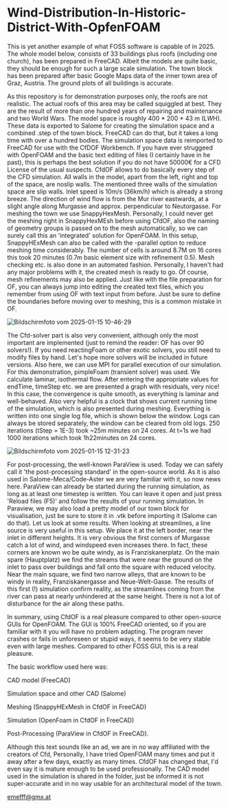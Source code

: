 # Wind-Distribution-In-Historic-District-With-OpfenFOAM

This is yet another example of what FOSS software is capable of in 2025. The whole model below, consists of 33 buildings plus roofs (including one church), has been prepared in FreeCAD. 
Albeit the models are quite basic, they should be enough for such a large scale simulation. The town block has been prepared after basic Google Maps data of the inner town area of Graz, Austria. The ground plots of all buildings is accurate.

As this repository is for demonstration purposes only, the roofs are not realistic. The actual roofs of this area may be called squiggled at best. They are the result of more than one hundred years of repairing and maintenance and two World Wars. 
The model space is roughly 400 * 200 * 43 m (L*W*H). These data is exported to Salome for creating the simulation space and a combined .step of the town block. FreeCAD can do that, but it takes a long time with over a hundred bodies.
The simulation space data is reimported to FreeCAD for use with the CfDOF Workbench. If you have ever struggeed with OpenFOAM and the basic text editing of files (I certainly have in he past), this is perhaps the best solution if you do not have 50000€ for a CFD License of the usual suspects. 
CfdOF allows to do basically every step of the CFD simulation. All walls in the model, apart from the left, right and top of the space, are noslip walls. The mentioned three walls of the simulation space are slip walls. Inlet speed is 10m/s (36km/h) which is already a strong breeze. The direction of wind flow is from the Mur river eastwards, at a slight angle along Murgasse and approx. perpendicular to Neutorgasse. 
For meshing the town we use SnappyHexMesh. Personally, I could never get the meshing right in SnappyHexMEsh before using CfdOF, also the naming of geometry groups is passed on to the mesh automatically, so we can surely call this an 'integrated' solution for OpenFOAM. In this setup, SnappyHExMesh can also be called with the -parallel option to reduce meshing time considerably. The number of cells is around 8.7M on 16 cores this took 20 minutes (0.7m basic element size with refinement 0.5). Mesh checking etc. is also done in an automated fashion. Personally, I haven't had any major problems with it, the created mesh is ready to go. Of course, mesh refinements may also be applied. Just like with the file preparation for OF, you can always jump into editing the created text files, which you remember from using OF with text input from before. Just be sure to define the boundaries before moving over to meshing, this is a common mistake in OF. 

![Bildschirmfoto vom 2025-01-15 10-46-29](https://github.com/user-attachments/assets/ebce6b8f-2bf7-4604-bcd7-f9dd7867ecd7)

The Cfd-solver part is also very convenient, although only the most important are implemented (just to remind the reader: OF has over 90 solvers!). If you need reactingFoam or other exotic solvers, you still need to modify files by hand. Let's hope more solvers will be included in future versions. Also here, we can use MPI for parallel execution of our simulation. For this demonstration, pimpleFoam (transient solver) was used. We calculate laminar, isothermal flow. After entering the appropriate values for endTime, timeStep etc. we are presented  a graph with residuals, very nice! In this case, the convergence is quite smooth, as everything is laminar and well-behaved. Also very helpful is a clock that shows current running time of the simulation, which is also presented during meshing. Everything is written into one single log file, which is shown below the window. Logs can always be stored separately, the window can be cleared from old logs. 250 iterations (tStep = 1E-3) took ~25m minutes on 24 cores. At t=1s we had 1000 iterations which took 1h22minutes on 24 cores.

![Bildschirmfoto vom 2025-01-15 12-31-23](https://github.com/user-attachments/assets/96df7fac-9459-47cb-bbd9-c3f11b001aa2)


For post-processing, the well-known ParaView is used. Today we can safely call it 'the post-processing standard' in the open-source world. As it is also used in Salome-Meca/Code-Aster we are very familiar with it, so now news here. ParaView can already be started during the running simulation, as long as at least one timestep is written. You can leave it open and just press 'Reload files (F5)' and follow the results of your running simulation. In Paraview, we may also load a pretty model of our town block for visualisation, just be sure to store it in .vtk before importing it (Salome can do that). 
Let us look at some results. When looking at streamlines, a line source is very useful in this setup. We place it at the left border, near the inlet in different heights. It is very obvious the first corners of Murgasse catch a lot of wind, and windspeed even increases there. In fact, these corners are known wo be quite windy, as is Franziskanerplatz. On the main spare (Hauptplatz) we find the streams that were near the ground on the inlet to pass over buildings and fall onto the square with reduced velocity. Near the main square, we find two narrow alleys, that are known to be windy in reality, Franziskanergasse and Neue-Welt-Gasse. The results of this first (!) simulation confirm reality, as the streamlines coming from the river can pass at nearly unhindered at the same height. There is not a lot of disturbance for the air along these paths. 





In summary, using CfdOF is a real pleasure compared to other open-source GUIs for OpenFOAM. The GUI is 100% FreeCAD oriented, so if you are familiar with it you will have no problem adapting. The program never crashes or fails in unforeseen or stupid ways, it seems to be very stable even with large meshes. Compared to other FOSS GUI, this is a real pleasure. 


The basic workflow used here was:

CAD model (FreeCAD)

Simulation space and other CAD (Salome)

Meshing (SnappyHExMesh in CfdOF in FreeCAD)

Simulation (OpenFoam in CfdOF in FreeCAD)

Post-Processing (ParaView in CfdOF in FreeCAD).


Although this text sounds like an ad, we are in no way affiliated with the creators of Cfd, Personally, I have tried OpenFOAM many times and put it away after a few days, exactly as many times. CfdOF has changed that, I'd even say it is mature enough to be used professionally. The CAD model used in the simulation is shared in the folder, just be informed it is not super-accurate and in no way usable for an architectural model of the town. 


emefff@gmx.at

